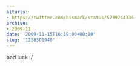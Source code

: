 ```yaml
---
alturls:
- https://twitter.com/bismark/status/5739244336
archive:
- 2009-11
date: '2009-11-15T16:19:00+00:00'
slug: '1258301940'
---
```


bad luck :/

